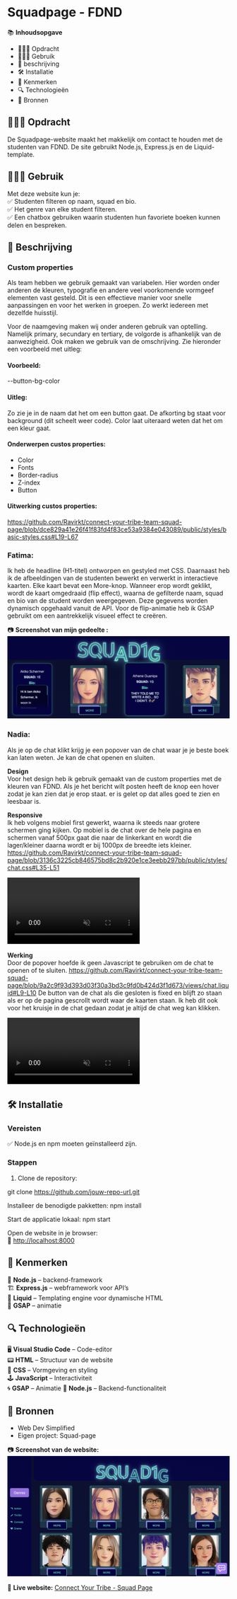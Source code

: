 # Squadpage - FDND

📚 **Inhoudsopgave**

- 👨🏼‍💼 Opdracht
- 👩🏽‍💻 Gebruik
- 📖 beschrijving
- 🛠 Installatie
- 📱 Kenmerken
- 🔍 Technologieën
- 📂 Bronnen

## 👨🏼‍💼 Opdracht

De Squadpage-website maakt het makkelijk om contact te houden met de studenten van FDND. De site gebruikt Node.js, Express.js en de Liquid-template.

## 👩🏽‍💻 Gebruik

Met deze website kun je:  
✅ Studenten filteren op naam, squad en bio.  
✅ Het genre van elke student filteren.  
✅ Een chatbox gebruiken waarin studenten hun favoriete boeken kunnen delen en bespreken.  

## 📖  Beschrijving

### Custom properties 
Als team hebben we gebruik gemaakt van variabelen. Hier worden onder anderen de kleuren, typografie en andere veel voorkomende vormgeef elementen vast gesteld. Dit is een effectieve manier voor snelle aanpassingen en voor het werken in groepen. Zo werkt iedereen met dezelfde huisstijl. 

Voor de naamgeving maken wij onder anderen gebruik van optelling. Namelijk primary, secundary en tertiary, de volgorde is afhankelijk van de aanwezigheid. Ook maken we gebruik van de omschrijving. Zie hieronder een voorbeeld met uitleg:

#### Voorbeeld:
--button-bg-color

#### Uitleg:
Zo zie je in de naam dat het om een button gaat. De afkorting bg staat voor background (dit scheelt weer code). Color laat uiteraard weten dat het om een kleur gaat.

#### Onderwerpen custos properties:
- Color
- Fonts
- Border-radius
- Z-index
- Button

#### Uitwerking custos properties:
https://github.com/Ravirkt/connect-your-tribe-team-squad-page/blob/dce829a41e26f41f83fd4f83ce53a9384e043089/public/styles/basic-styles.css#L19-L67


### Fatima:
Ik heb de headline (H1-titel) ontworpen en gestyled met CSS. Daarnaast heb ik de afbeeldingen van de studenten bewerkt en verwerkt in interactieve kaarten.
Elke kaart bevat een More-knop. Wanneer erop wordt geklikt, wordt de kaart omgedraaid (flip effect), waarna de gefilterde naam, squad en bio van de student worden weergegeven. Deze gegevens worden dynamisch opgehaald vanuit de API.
Voor de flip-animatie heb ik GSAP gebruikt om een aantrekkelijk visueel effect te creëren.

📷 **Screenshot van mijn gedeelte :**  
 ![Website Screenshot](/public/assets/fatima.png)  


### Nadia:
Als je op de chat klikt krijg je een popover van de chat waar je je beste boek kan laten weten. Je kan de chat openen en sluiten. 

**Design**  
Voor het design heb ik gebruik gemaakt van de custom properties met de kleuren van FDND. 
Als je het bericht wilt posten heeft de knop een hover zodat je kan zien dat je erop staat. er is gelet op dat alles goed te zien en leesbaar is. 

**Responsive**  
Ik heb volgens mobiel first gewerkt, waarna ik steeds naar grotere schermen ging kijken. 
Op mobiel is de chat over de hele pagina en schermen vanaf 500px gaat die naar de linkerkant en wordt die lager/kleiner daarna wordt er bij 1000px de breedte iets kleiner. 
https://github.com/Ravirkt/connect-your-tribe-team-squad-page/blob/3136c3225cb846575bd8c2b920e1ce3eebb297bb/public/styles/chat.css#L35-L51

<video src="https://github.com/user-attachments/assets/9cf1215f-9c66-43eb-85fb-e807475c9e48" controls muted autoplay playsinline></video>

**Werking**  
Door de popover hoefde ik geen Javascript te gebruiken om de chat te openen of te sluiten. 
https://github.com/Ravirkt/connect-your-tribe-team-squad-page/blob/9a2c9f93d393d03f30a3bd3c9fd0b424d3f1d673/views/chat.liquid#L9-L10
De button van de chat als die gesloten is fixed en blijft zo staan als er op de pagina gescrollt wordt waar de kaarten staan. Ik heb dit ook voor het kruisje in de chat gedaan zodat je altijd de chat weg kan klikken. 

<video src="https://github.com/user-attachments/assets/fcd14098-6bd3-4f25-88b1-420e85729463" controls muted autoplay playsinline></video>


## 🛠 Installatie

### Vereisten

✅ Node.js en npm moeten geïnstalleerd zijn.

### Stappen

1. Clone de repository:

git clone https://github.com/jouw-repo-url.git

Installeer de benodigde pakketten:
npm install  

Start de applicatie lokaal:
npm start  

Open de website in je browser:  
🔗 [http://localhost:8000](http://localhost:8000)

## 📱 Kenmerken  

🚀 **Node.js** –  backend-framework  
🏗️ **Express.js** –  webframework voor API’s  
📝 **Liquid** – Templating engine voor dynamische HTML  
🎨 **GSAP** –  animatie  

## 🔍 Technologieën  

🖥️ **Visual Studio Code** – Code-editor  
📟 **HTML** – Structuur van de website  
🎨 **CSS** – Vormgeving en styling  
🕹️ **JavaScript** – Interactiviteit  
🌀 **GSAP** – Animatie
🥜 **Node.js** – Backend-functionaliteit  

## 📂 Bronnen  

- Web Dev Simplified  
- Eigen project: Squad-page  

📷 **Screenshot van de website:**  
![Website Screenshot](/public/assets/web.png)  

🔗 **Live website:** [Connect Your Tribe - Squad Page](https://connect-your-tribe-team-squad-page-tl10.onrender.com/)  
